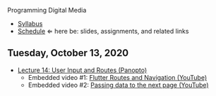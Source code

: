 Programming Digital Media

- [Syllabus](syllabus.md)
- [Schedule](schedule.md)   &lArr; here be: slides, assignments, and related links

## Tuesday, October 13, 2020

- [Lecture 14: User Input and Routes (Panopto)](https://rochester.hosted.panopto.com/Panopto/Pages/Viewer.aspx?id=621568d8-67b6-4be1-a158-ac52015f814d)
  - Embedded video #1: [Flutter Routes and Navigation (YouTube)](https://youtu.be/nyvwx7o277U)
  - Embedded video #2: [Passing data to the next page (YouTube)](https://youtu.be/MsycCv5r2Wo)

